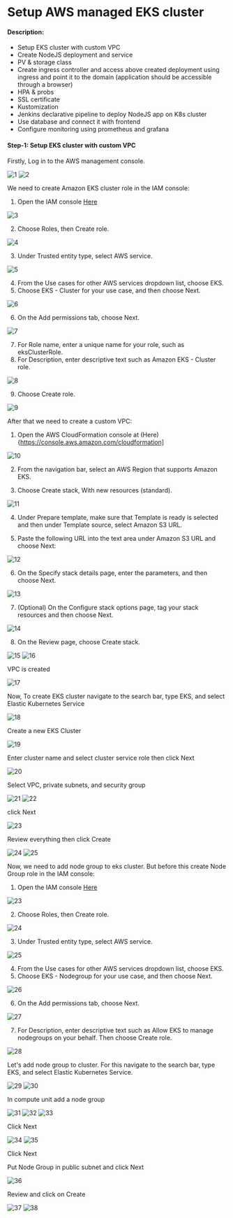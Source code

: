 # Setup AWS managed EKS cluster

#### Description:

- Setup EKS cluster with custom VPC
- Create NodeJS deployment and service
- PV & storage class
- Create ingress controller and access above created deployment using ingress and point it to the domain (application should be accessible through a browser) 
- HPA & probs
- SSL certificate
- Kustomization
- Jenkins declarative pipeline to deploy NodeJS app on K8s cluster
- Use database and connect it with frontend
- Configure monitoring using prometheus and grafana

#### Step-1: Setup EKS cluster with custom VPC

Firstly, Log in to the AWS management console.

![1](https://user-images.githubusercontent.com/74168188/178555843-f062573f-166c-4b06-b947-d2d11da46507.png)
![2](https://user-images.githubusercontent.com/74168188/190071634-bf417dd2-5e8b-4342-b18f-57973ddff4b5.png)

We need to create Amazon EKS cluster role in the IAM console:

1. Open the IAM console [Here](https://console.aws.amazon.com/iam/)

![3](https://user-images.githubusercontent.com/74168188/190069626-c53f0210-d3a5-4567-8d1d-386f3c23dfb0.png)

2. Choose Roles, then Create role.

![4](https://user-images.githubusercontent.com/74168188/190069978-c77df6b4-347a-47cc-8196-795eeb355549.png)

3. Under Trusted entity type, select AWS service.

![5](https://user-images.githubusercontent.com/74168188/190070037-5ac52e08-d5c8-4d15-bdd9-47151e440740.png)

4. From the Use cases for other AWS services dropdown list, choose EKS.
5. Choose EKS - Cluster for your use case, and then choose Next.

![6](https://user-images.githubusercontent.com/74168188/190070109-45d85743-e089-4115-8187-92e3b6e9b7fd.png)

6. On the Add permissions tab, choose Next.

![7](https://user-images.githubusercontent.com/74168188/190070600-b218672a-84b3-4317-9052-70616a74f59f.png)

7. For Role name, enter a unique name for your role, such as eksClusterRole.
8. For Description, enter descriptive text such as Amazon EKS - Cluster role.

![8](https://user-images.githubusercontent.com/74168188/190070704-f9472b3b-ce40-4069-b6c8-3f48d85999a6.png)

9. Choose Create role.

![9](https://user-images.githubusercontent.com/74168188/190070737-1a187b57-293f-4f78-a79e-31b03a033425.png)

After that we need to create a custom VPC:

1. Open the AWS CloudFormation console at (Here){https://console.aws.amazon.com/cloudformation]

![10](https://user-images.githubusercontent.com/74168188/190577122-faab5074-198f-41a0-bb02-bb58355e5a68.png)

2. From the navigation bar, select an AWS Region that supports Amazon EKS.

3. Choose Create stack, With new resources (standard).

![11](https://user-images.githubusercontent.com/74168188/190577298-ceec082f-e19a-45ee-bd85-8bacb1370e47.png)

4. Under Prepare template, make sure that Template is ready is selected and then under Template source, select Amazon S3 URL.

5. Paste the following URL into the text area under Amazon S3 URL and choose Next:

![12](https://user-images.githubusercontent.com/74168188/190580145-2923aff2-9275-46b9-a91b-34b94acee820.png)

6. On the Specify stack details page, enter the parameters, and then choose Next.

![13](https://user-images.githubusercontent.com/74168188/190580785-408bf0ed-298c-4da6-b353-db6bea224a3a.png)

7. (Optional) On the Configure stack options page, tag your stack resources and then choose Next.

![14](https://user-images.githubusercontent.com/74168188/190581211-824fb385-e443-46c5-b06c-2a75c0483e7a.png)

8. On the Review page, choose Create stack.

![15](https://user-images.githubusercontent.com/74168188/190581466-00fb48df-9dea-416c-9b7d-0e15f4268db6.png)
![16](https://user-images.githubusercontent.com/74168188/190581477-5b44e69a-4faf-4fee-bcd7-17bd86c03894.png)

VPC is created

![17](https://user-images.githubusercontent.com/74168188/190622023-b76a72a9-6df9-4b38-984b-ecb38600654e.png)

Now, To create EKS cluster navigate to the search bar, type EKS, and select Elastic Kubernetes Service

![18](https://user-images.githubusercontent.com/74168188/190082139-6aefde2d-dd88-4efc-ba5e-179b00a78278.png)

Create a new EKS Cluster

![19](https://user-images.githubusercontent.com/74168188/190084760-f9684959-53f1-45ae-bc94-be9b9419965f.png)

Enter cluster name and select cluster service role then click Next

![20](https://user-images.githubusercontent.com/74168188/190085261-8c2e8d2c-de91-4cd2-a444-8d1cf112f9c7.png)

Select VPC, private subnets, and security group

![21](https://user-images.githubusercontent.com/74168188/190622716-8cdbc5ed-429c-46c8-9a0a-6d8047d08020.png)
![22](https://user-images.githubusercontent.com/74168188/190622733-b48e0b96-1507-4832-90cd-30e42a2b43e7.png)

click Next

![23](https://user-images.githubusercontent.com/74168188/190088104-a896b8a9-f018-4df8-8eb5-5e71be4007d7.png)

Review everything then click Create

![24](https://user-images.githubusercontent.com/74168188/190623212-39a20395-0190-4938-9272-fad89cf879af.png)
![25](https://user-images.githubusercontent.com/74168188/190623222-d88f3526-dfe0-40f7-b6d8-66822b66a3e1.png)

Now, we need to add node group to eks cluster. But before this create Node Group role in the IAM console:

1. Open the IAM console [Here](https://console.aws.amazon.com/iam/)

![23](https://user-images.githubusercontent.com/74168188/190069626-c53f0210-d3a5-4567-8d1d-386f3c23dfb0.png)

2. Choose Roles, then Create role.

![24](https://user-images.githubusercontent.com/74168188/190069978-c77df6b4-347a-47cc-8196-795eeb355549.png)

3. Under Trusted entity type, select AWS service.

![25](https://user-images.githubusercontent.com/74168188/190070037-5ac52e08-d5c8-4d15-bdd9-47151e440740.png)

4. From the Use cases for other AWS services dropdown list, choose EKS.
5. Choose EKS - Nodegroup for your use case, and then choose Next.

![26](https://user-images.githubusercontent.com/74168188/190090575-b41181a6-a9d4-4cfd-946d-953980aa1c18.png)

6. On the Add permissions tab, choose Next.

![27](https://user-images.githubusercontent.com/74168188/190090968-832f83ca-7a58-4355-8e68-c1201c218f61.png)

7. For Description, enter descriptive text such as Allow EKS to manage nodegroups on your behalf. Then choose Create role.

![28](https://user-images.githubusercontent.com/74168188/190093021-c1a50d89-c051-4c2b-b7c0-a3b3a43aa18f.png)

Let's add node group to cluster. For this navigate to the search bar, type EKS, and select Elastic Kubernetes Service.

![29](https://user-images.githubusercontent.com/74168188/190403805-6115ed7f-9b9d-48c5-b58f-495036786274.png)
![30](https://user-images.githubusercontent.com/74168188/190403957-64cf01a8-138f-4d76-86ee-08c8d057c4b7.png)

In compute unit add a node group

![31](https://user-images.githubusercontent.com/74168188/190405782-90d8bf78-8f51-4545-a5c2-45f9af4288d9.png)
![32](https://user-images.githubusercontent.com/74168188/190567134-befb9394-89ea-4ffb-988d-dd9a7522a404.png)
![33](https://user-images.githubusercontent.com/74168188/190567151-2174a392-498a-4f7b-8b3f-4c178a3e9aa1.png)

Click Next

![34](https://user-images.githubusercontent.com/74168188/190406344-c440e520-dd7e-43d3-ab10-872cbee8401e.png)
![35](https://user-images.githubusercontent.com/74168188/190406361-a65c59e3-fd87-45ed-a2d9-ac954566a83e.png)

Click Next

Put Node Group in public subnet and click Next

![36](https://user-images.githubusercontent.com/74168188/190407092-06ed66a8-53af-4931-b324-c405ee98edba.png)

Review and click on Create

![37](https://user-images.githubusercontent.com/74168188/190567498-9763890a-d1ba-41fd-834b-5cbca3f15ad4.png)
![38](https://user-images.githubusercontent.com/74168188/190567508-d01f40bb-1c27-41a6-b606-d68ec7f075bc.png)
